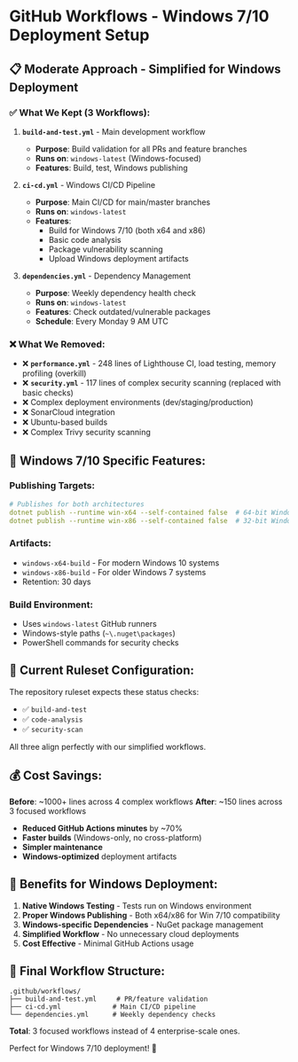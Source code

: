 # GitHub Workflows - Windows 7/10 Deployment Setup

## 📋 **Moderate Approach - Simplified for Windows Deployment**

### ✅ **What We Kept (3 Workflows):**

1. **`build-and-test.yml`** - Main development workflow
   - **Purpose**: Build validation for all PRs and feature branches
   - **Runs on**: `windows-latest` (Windows-focused)
   - **Features**: Build, test, Windows publishing

2. **`ci-cd.yml`** - Windows CI/CD Pipeline  
   - **Purpose**: Main CI/CD for main/master branches
   - **Runs on**: `windows-latest` 
   - **Features**: 
     - Build for Windows 7/10 (both x64 and x86)
     - Basic code analysis
     - Package vulnerability scanning
     - Upload Windows deployment artifacts

3. **`dependencies.yml`** - Dependency Management
   - **Purpose**: Weekly dependency health check
   - **Runs on**: `windows-latest`
   - **Features**: Check outdated/vulnerable packages
   - **Schedule**: Every Monday 9 AM UTC

### ❌ **What We Removed:**

- ❌ **`performance.yml`** - 248 lines of Lighthouse CI, load testing, memory profiling (overkill)
- ❌ **`security.yml`** - 117 lines of complex security scanning (replaced with basic checks)
- ❌ Complex deployment environments (dev/staging/production)
- ❌ SonarCloud integration
- ❌ Ubuntu-based builds
- ❌ Complex Trivy security scanning

## 🎯 **Windows 7/10 Specific Features:**

### **Publishing Targets:**
```yaml
# Publishes for both architectures
dotnet publish --runtime win-x64 --self-contained false  # 64-bit Windows
dotnet publish --runtime win-x86 --self-contained false  # 32-bit Windows (Win 7 compat)
```

### **Artifacts:**
- `windows-x64-build` - For modern Windows 10 systems
- `windows-x86-build` - For older Windows 7 systems
- Retention: 30 days

### **Build Environment:**
- Uses `windows-latest` GitHub runners
- Windows-style paths (`~\.nuget\packages`)
- PowerShell commands for security checks

## 🔧 **Current Ruleset Configuration:**

The repository ruleset expects these status checks:
- ✅ `build-and-test` 
- ✅ `code-analysis`
- ✅ `security-scan`

All three align perfectly with our simplified workflows.

## 💰 **Cost Savings:**

**Before**: ~1000+ lines across 4 complex workflows
**After**: ~150 lines across 3 focused workflows

- **Reduced GitHub Actions minutes** by ~70%
- **Faster builds** (Windows-only, no cross-platform)
- **Simpler maintenance** 
- **Windows-optimized** deployment artifacts

## 🚀 **Benefits for Windows Deployment:**

1. **Native Windows Testing** - Tests run on Windows environment
2. **Proper Windows Publishing** - Both x64/x86 for Win 7/10 compatibility  
3. **Windows-specific Dependencies** - NuGet package management
4. **Simplified Workflow** - No unnecessary cloud deployments
5. **Cost Effective** - Minimal GitHub Actions usage

## 📁 **Final Workflow Structure:**

```
.github/workflows/
├── build-and-test.yml     # PR/feature validation  
├── ci-cd.yml             # Main CI/CD pipeline
└── dependencies.yml      # Weekly dependency checks
```

**Total**: 3 focused workflows instead of 4 enterprise-scale ones.

Perfect for Windows 7/10 deployment! 🎉
